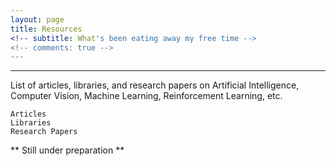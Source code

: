 ```yaml
---
layout: page
title: Resources
<!-- subtitle: What's been eating away my free time -->
<!-- comments: true -->
---
```

<!-- Data Visualizations on the datasets availabe in [Open Government Data (OGD) Platform India](https://data.gov.in/) -->
---

List of articles, libraries, and research papers on Artificial Intelligence, Computer Vision, Machine Learning, Reinforcement Learning, etc. 

`Articles`  
`Libraries`  
`Research Papers`

** Still under preparation **
    
    
    
    
    
 

